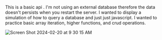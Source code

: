 This is a basic api . I'm not using  an external database therefore the data doesn't persists when you restart the server. 
I  wanted to display a simulation of how to query a database and just just javascript. I wanted to practice basic array iteration, higher functions, and crud operations.

![Screen Shot 2024-02-20 at 9 30 15 AM](https://github.com/JonathanRaposo/crud-api-backend/assets/67019470/64018496-64d0-4a4e-b498-802fd8155b16)
